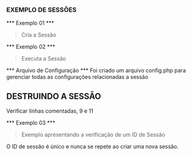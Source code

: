 ### EXEMPLO DE SESSÕES ###

*** Exemplo 01 ***
>Cria a Sessão

*** Exemplo 02 ***
>Executa a Sessão

*** Arquivo de Configuração ***
Foi criado um arquivo config.php para gerenciar todas as configurações relacionadas a sessão

## DESTRUINDO A SESSÃO ##

Verificar linhas comentadas, 9 e 11

*** Exemplo 03 ***
> Exemplo apresentando a verificação de um ID de Sessão

O ID de sessão é único e nunca se repete ao criar uma nova sessão.